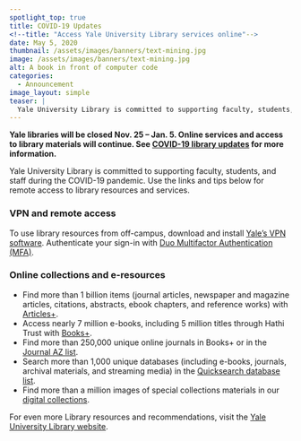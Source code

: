 ```yaml
---
spotlight_top: true
title: COVID-19 Updates
<!--title: "Access Yale University Library services online"-->
date: May 5, 2020
thumbnail: /assets/images/banners/text-mining.jpg
image: /assets/images/banners/text-mining.jpg
alt: A book in front of computer code
categories:
  - Announcement
image_layout: simple
teaser: |
  Yale University Library is committed to supporting faculty, students, and staff during the COVID-19 pandemic. Read on for links and tips for remote access to library resources and services.
---
```


**Yale libraries will be closed Nov. 25 – Jan. 5. Online services and access to library materials will continue. See <a href='https://web.library.yale.edu/news/2020/03/updates-covid-19-yale-library-online' target='_blank'>COVID-19 library updates</a> for more information.**

Yale University Library is committed to supporting faculty, students, and staff during the COVID-19 pandemic. Use the links and tips below for remote access to library resources and services.

### VPN and remote access
To use library resources from off-campus, download and install <a href='https://yale.service-now.com/it?id=support_article&sys_id=0a16c0a92b93e840fcb01abf59da15d6' target='_blank'>Yale’s VPN software</a>. Authenticate your sign-in with <a href='https://yale.service-now.com/it?id=service_offering&sys_id=4f77f3ab20a8c200fcb0b29c0961f56d' target='_blank'>Duo Multifactor Authentication (MFA)</a>.

### Online collections and e-resources
- Find more than 1 billion items (journal articles, newspaper and magazine articles, citations, abstracts, ebook chapters, and reference works) with <a href='https://search.library.yale.edu/articles' target='_blank'>Articles+</a>.
- Access nearly 7 million e-books, including 5 million titles through Hathi Trust with <a href='https://search.library.yale.edu/catalog' target='_blank'>Books+</a>.
- Find more than 250,000 unique online journals in Books+ or in the <a href='http://wa4py6yj8t.search.serialssolutions.com/ejp/?libHash=WA4PY6YJ8T#/?language=en-US&titleType=JOURNALS' target='_blank'>Journal AZ list</a>. 
- Search more than 1,000 unique databases (including e-books, journals, archival materials, and streaming media) in the <a href='https://search.library.yale.edu/databases' target='_blank'>Quicksearch database list</a>.
- Find more than a million images of special collections materials in our <a href='https://web.library.yale.edu/digital-collections' target='_blank'>digital collections</a>. 

For even more Library resources and recommendations, visit the <a href='https://communications.yale.edu/covid-19-information' target='_blank'>Yale University Library website</a>.
